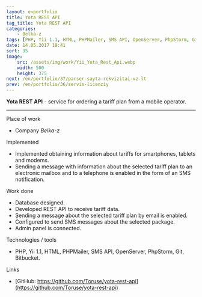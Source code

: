 ```yaml
---
layout: enportfolio
title: Yota REST API
tag_title: Yota REST API
categories:
    - Belka-z
tags: [PHP, Yii 1.1, HTML, PHPMailer, SMS API, OpenServer, PhpStorm, Git, Bitbucket]
date: 14.05.2017 19:41
sort: 35
image: 
    src: /assets/img/work/Yii_Yota_Rest_Api.webp 
    width: 500
    height: 375
next: /en/portfolio/37/parser-sayta-rekvizitai-vz-lt
prev: /en/portfolio/36/servis-licenziy
---
```


**Yota REST API** - service for ordering a tariff plan from a mobile operator.

---

Place of work

* Company _Belka-z_

Implemented

* Implemented obtaining information about tariffs for smartphones, tablets and modems.
* Sending a message with information about the selected tariff plan to an electronic mailbox and to a telephone is 
enabled in the form of an SMS notification.

Work done

* Database designed.
* Developed REST API to receive tariff data.
* Sending a message about the selected tariff plan by email is enabled.
* Configured to send SMS messages about the selected package.
* Admin panel is connected.

Technologies / tools

* PHP, Yii 1.1, HTML, PHPMailer, SMS API, OpenServer, PhpStorm, Git, Bitbucket.

Links

* [GitHub: https://github.com/Toruse/yota-rest-api](https://github.com/Toruse/yota-rest-api)
